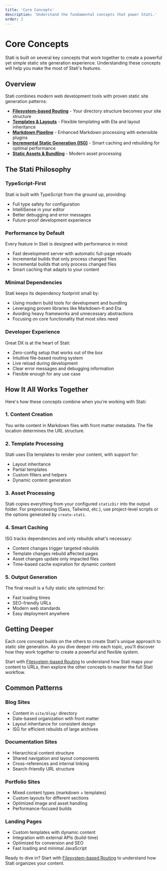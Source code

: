 ```yaml
---
title: 'Core Concepts'
description: 'Understand the fundamental concepts that power Stati.'
order: 2
---
```


# Core Concepts

Stati is built on several key concepts that work together to create a powerful yet simple static site generation experience. Understanding these concepts will help you make the most of Stati's features.

## Overview

Stati combines modern web development tools with proven static site generation patterns:

- **[Filesystem-based Routing](/core-concepts/routing/)** - Your directory structure becomes your site structure
- **[Templates & Layouts](/core-concepts/templates/)** - Flexible templating with Eta and layout inheritance
- **[Markdown Pipeline](/core-concepts/markdown/)** - Enhanced Markdown processing with extensible plugins
- **[Incremental Static Generation (ISG)](/core-concepts/isg/)** - Smart caching and rebuilding for optimal performance
- **[Static Assets & Bundling](/core-concepts/static-assets/)** - Modern asset processing

## The Stati Philosophy

### TypeScript-First

Stati is built with TypeScript from the ground up, providing:

- Full type safety for configuration
- IntelliSense in your editor
- Better debugging and error messages
- Future-proof development experience

### Performance by Default

Every feature in Stati is designed with performance in mind:

- Fast development server with automatic full-page reloads
- Incremental builds that only process changed files
- Incremental builds that only process changed files
- Smart caching that adapts to your content

### Minimal Dependencies

Stati keeps its dependency footprint small by:

- Using modern build tools for development and bundling
- Leveraging proven libraries like Markdown-It and Eta
- Avoiding heavy frameworks and unnecessary abstractions
- Focusing on core functionality that most sites need

### Developer Experience

Great DX is at the heart of Stati:

- Zero-config setup that works out of the box
- Intuitive file-based routing system
- Live reload during development
- Clear error messages and debugging information
- Flexible enough for any use case

## How It All Works Together

Here's how these concepts combine when you're working with Stati:

### 1. Content Creation

You write content in Markdown files with front matter metadata. The file location determines the URL structure.

### 2. Template Processing

Stati uses Eta templates to render your content, with support for:

- Layout inheritance
- Partial templates
- Custom filters and helpers
- Dynamic content generation

### 3. Asset Processing

Stati copies everything from your configured `staticDir` into the output folder. For preprocessing (Sass, Tailwind, etc.), use project-level scripts or the options generated by `create-stati`.

### 4. Smart Caching

ISG tracks dependencies and only rebuilds what's necessary:

- Content changes trigger targeted rebuilds
- Template changes rebuild affected pages
- Asset changes update only impacted files
- Time-based cache expiration for dynamic content

### 5. Output Generation

The final result is a fully static site optimized for:

- Fast loading times
- SEO-friendly URLs
- Modern web standards
- Easy deployment anywhere

## Getting Deeper

Each core concept builds on the others to create Stati's unique approach to static site generation. As you dive deeper into each topic, you'll discover how they work together to create a powerful and flexible system.

Start with [Filesystem-based Routing](/core-concepts/routing/) to understand how Stati maps your content to URLs, then explore the other concepts to master the full Stati workflow.

## Common Patterns

### Blog Sites

- Content in `site/blog/` directory
- Date-based organization with front matter
- Layout inheritance for consistent design
- ISG for efficient rebuilds of large archives

### Documentation Sites

- Hierarchical content structure
- Shared navigation and layout components
- Cross-references and internal linking
- Search-friendly URL structure

### Portfolio Sites

- Mixed content types (markdown + templates)
- Custom layouts for different sections
- Optimized image and asset handling
- Performance-focused builds

### Landing Pages

- Custom templates with dynamic content
- Integration with external APIs (build-time)
- Optimized for conversion and SEO
- Fast loading and minimal JavaScript

Ready to dive in? Start with [Filesystem-based Routing](/core-concepts/routing/) to understand how Stati organizes your content.
